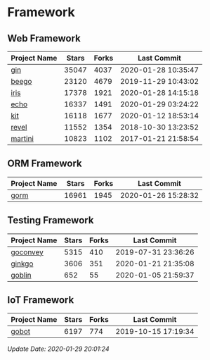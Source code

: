 # Framework

## Web Framework

| Project Name | Stars | Forks | Last Commit |
| ------------ | ----- | ----- | ----------- |
| [gin](https://github.com/gin-gonic/gin) | 35047 | 4037 | 2020-01-28 10:35:47 |
| [beego](https://github.com/astaxie/beego) | 23120 | 4679 | 2019-11-29 10:43:02 |
| [iris](https://github.com/kataras/iris) | 17378 | 1921 | 2020-01-28 14:15:18 |
| [echo](https://github.com/labstack/echo) | 16337 | 1491 | 2020-01-29 03:24:22 |
| [kit](https://github.com/go-kit/kit) | 16118 | 1677 | 2020-01-12 18:53:14 |
| [revel](https://github.com/revel/revel) | 11552 | 1354 | 2018-10-30 13:23:52 |
| [martini](https://github.com/go-martini/martini) | 10823 | 1102 | 2017-01-21 21:58:54 |

## ORM Framework

| Project Name | Stars | Forks | Last Commit |
| ------------ | ----- | ----- | ----------- |
| [gorm](https://github.com/jinzhu/gorm) | 16961 | 1945 | 2020-01-26 15:28:32 |

## Testing Framework

| Project Name | Stars | Forks | Last Commit |
| ------------ | ----- | ----- | ----------- |
| [goconvey](https://github.com/smartystreets/goconvey) | 5315 | 410 | 2019-07-31 23:36:26 |
| [ginkgo](https://github.com/onsi/ginkgo) | 3606 | 351 | 2020-01-21 21:35:08 |
| [goblin](https://github.com/franela/goblin) | 652 | 55 | 2020-01-05 21:59:37 |

## IoT Framework

| Project Name | Stars | Forks | Last Commit |
| ------------ | ----- | ----- | ----------- |
| [gobot](https://github.com/hybridgroup/gobot) | 6197 | 774 | 2019-10-15 17:19:34 |

*Update Date: 2020-01-29 20:01:24*